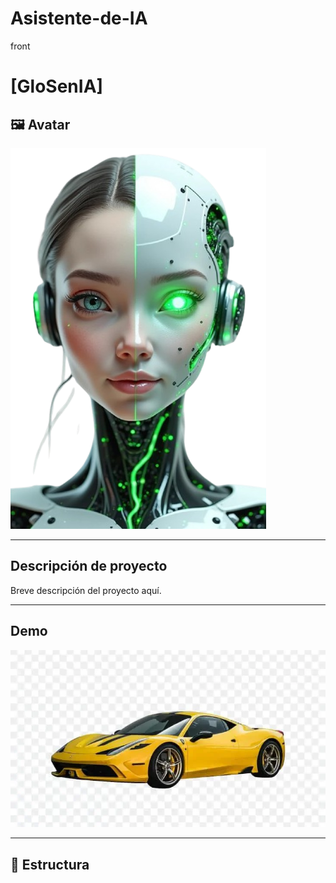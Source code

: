 # Asistente-de-IA
front

# [GloSenIA]

## 🖼 Avatar
![Avatar](/assets/avatar.png)

---

##  Descripción de proyecto 
Breve descripción del proyecto aquí.

---

##  Demo

![Demo](/assets/placeholder.png)

---

## 📂 Estructura
